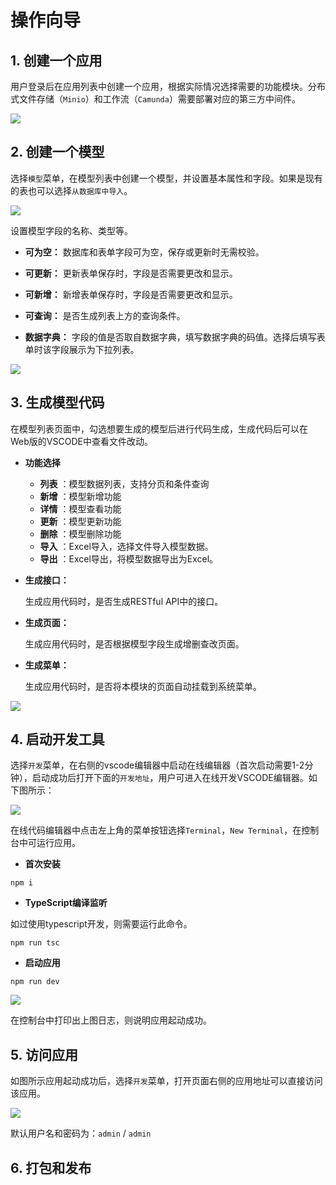 # 操作向导

## 1. 创建一个应用

用户登录后在应用列表中创建一个应用，根据实际情况选择需要的功能模块。分布式文件存储（`Minio`）和工作流（`Camunda`）需要部署对应的第三方中间件。

![](https://nebulajs-1251015100.cos.ap-chengdu.myqcloud.com/screenshot/1211747538227_.pic.jpg)

## 2. 创建一个模型

选择`模型`菜单，在模型列表中创建一个模型，并设置基本属性和字段。如果是现有的表也可以选择`从数据库中导入`。

![](https://nebulajs-1251015100.cos.ap-chengdu.myqcloud.com/screenshot%2F1181747479467_.pic.jpg)

设置模型字段的名称、类型等。

* __可为空：__
  数据库和表单字段可为空，保存或更新时无需校验。

* __可更新：__
  更新表单保存时，字段是否需要更改和显示。

* __可新增：__
  新增表单保存时，字段是否需要更改和显示。

* __可查询：__
  是否生成列表上方的查询条件。

* __数据字典：__
  字段的值是否取自数据字典，填写数据字典的码值。选择后填写表单时该字段展示为下拉列表。

![](https://nebulajs-1251015100.cos.ap-chengdu.myqcloud.com/screenshot%2F1191747480447_.pic.jpg)


## 3. 生成模型代码

在模型列表页面中，勾选想要生成的模型后进行代码生成，生成代码后可以在Web版的VSCODE中查看文件改动。

* __功能选择__
  * __列表__ ：模型数据列表，支持分页和条件查询
  * __新增__ ：模型新增功能
  * __详情__ ：模型查看功能
  * __更新__ ：模型更新功能
  * __删除__ ：模型删除功能
  * __导入__ ：Excel导入，选择文件导入模型数据。
  * __导出__ ：Excel导出，将模型数据导出为Excel。

* __生成接口：__

  生成应用代码时，是否生成RESTful API中的接口。

* __生成页面：__

  生成应用代码时，是否根据模型字段生成增删查改页面。

* __生成菜单：__

  生成应用代码时，是否将本模块的页面自动挂载到系统菜单。

![](https://nebulajs-1251015100.cos.ap-chengdu.myqcloud.com/screenshot%2F1201747480447_.pic.jpg)

## 4. 启动开发工具

选择`开发`菜单，在右侧的vscode编辑器中启动在线编辑器（首次启动需要1-2分钟），启动成功后打开下面的`开发地址`，用户可进入在线开发VSCODE编辑器。如下图所示：

![](https://nebulajs-1251015100.cos.ap-chengdu.myqcloud.com/screenshot/1461747812169_.pic.jpg)

在线代码编辑器中点击左上角的菜单按钮选择`Terminal`，`New Terminal`，在控制台中可运行应用。

* __首次安装__

```shell
npm i
```

* __TypeScript编译监听__

如过使用typescript开发，则需要运行此命令。
```shell
npm run tsc
```

* __启动应用__

```shell
npm run dev
```

![](https://nebulajs-1251015100.cos.ap-chengdu.myqcloud.com/screenshot/1481747832488_.pic.jpg)

在控制台中打印出上图日志，则说明应用起动成功。


## 5. 访问应用

如图所示应用起动成功后，选择`开发`菜单，打开页面右侧的应用地址可以直接访问该应用。

![](https://nebulajs-1251015100.cos.ap-chengdu.myqcloud.com/screenshot/1491747833036_.pic.jpg)

默认用户名和密码为：`admin` / `admin`

## 6. 打包和发布




